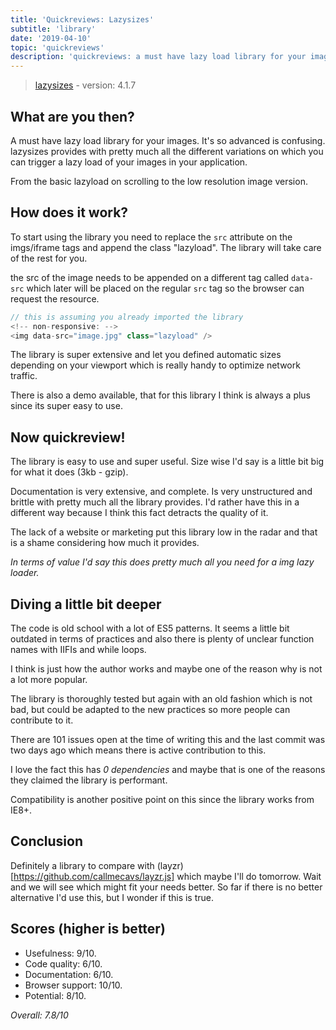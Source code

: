 ```yaml
---
title: 'Quickreviews: Lazysizes'
subtitle: 'library'
date: '2019-04-10'
topic: 'quickreviews'
description: 'quickreviews: a must have lazy load library for your images Its so advanced is confusing'
---
```


> [lazysizes](https://github.com/aFarkas/lazysizes) - version: 4.1.7

## What are you then?

A must have lazy load library for your images. It's so advanced is confusing. lazysizes provides with pretty much all the different variations on which you can trigger a lazy load of your images in your application.

From the basic lazyload on scrolling to the low resolution image version.

## How does it work?

To start using the library you need to replace the `src` attribute on the imgs/iframe tags and append the class "lazyload". The library will take care of the rest for you.

the src of the image needs to be appended on a different tag called `data-src` which later will be placed on the regular `src` tag so the browser can request the resource.

```javascript
// this is assuming you already imported the library
<!-- non-responsive: -->
<img data-src="image.jpg" class="lazyload" />
```

The library is super extensive and let you defined automatic sizes depending on your viewport which is really handy to optimize network traffic.

There is also a demo available, that for this library I think is always a plus since its super easy to use.

## Now quickreview!

The library is easy to use and super useful. Size wise I'd say is a little bit big for what it does (3kb - gzip).

Documentation is very extensive, and complete. Is very unstructured and brittle with pretty much all the library provides. I'd rather have this in a different way because I think this fact detracts the quality of it.

The lack of a website or marketing put this library low in the radar and that is a shame considering how much it provides.

_In terms of value I'd say this does pretty much all you need for a img lazy loader._

## Diving a little bit deeper

The code is old school with a lot of ES5 patterns. It seems a little bit outdated in terms of practices and also there is plenty of unclear function names with IIFIs and while loops.

I think is just how the author works and maybe one of the reason why is not a lot more popular.

The library is thoroughly tested but again with an old fashion which is not bad, but could be adapted to the new practices so more people can contribute to it.

There are 101 issues open at the time of writing this and the last commit was two days ago which means there is active contribution to this.

I love the fact this has _0 dependencies_ and maybe that is one of the reasons they claimed the library is performant.

Compatibility is another positive point on this since the library works from IE8+.

## Conclusion

Definitely a library to compare with (layzr)[https://github.com/callmecavs/layzr.js] which maybe I'll do tomorrow. Wait and we will see which might fit your needs better. So far if there is no better alternative I'd use this, but I wonder if this is true.

## Scores (higher is better)

- Usefulness: 9/10.
- Code quality: 6/10.
- Documentation: 6/10.
- Browser support: 10/10.
- Potential: 8/10.

_Overall: 7.8/10_
